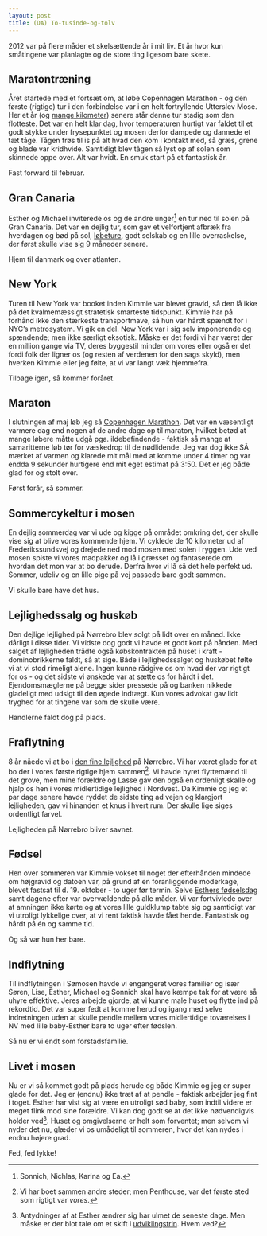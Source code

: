 ```yaml
---
layout: post
title: (DA) To-tusinde-og-tolv
---
```


2012 var på flere måder et skelsættende år i mit liv. Et år hvor kun småtingene var planlagte og de store ting ligesom bare skete.

## Maratontræning ##
Året startede med et fortsæt om, at løbe Copenhagen Marathon - og den første (rigtige) tur i den forbindelse var i en helt fortryllende Utterslev Mose. Her et år (og [mange kilometer][km]) senere står denne tur stadig som den flotteste. Det var en helt klar dag, hvor temperaturen hurtigt var faldet til et godt stykke under frysepunktet og mosen derfor dampede og dannede et tæt tåge. Tågen frøs til is på alt hvad den kom i kontakt med, så græs, grene og blade var kridhvide. Samtidigt blev tågen så lyst op af solen som skinnede oppe over. Alt var hvidt. En smuk start på et fantastisk år.

Fast forward til februar.

## Gran Canaria ##
Esther og Michael inviterede os og de andre unger[^1] en tur ned til solen på Gran Canaria. Det var en dejlig tur, som gav et velfortjent afbræk fra hverdagen og bød på sol, [løbeture][gc], godt selskab og en lille overraskelse, der først skulle vise sig 9 måneder senere.

Hjem til danmark og over atlanten.

## New York ##
Turen til New York var booket inden Kimmie var blevet gravid, så den lå ikke på det kvalmemæssigt stratetisk smarteste tidspunkt. Kimmie har på forhånd ikke den stærkeste transportmave, så hun var hårdt spændt for i NYC’s metrosystem. Vi gik en del. New York var i sig selv imponerende og spændende; men ikke særligt eksotisk. Måske er det fordi vi har været der en million gange via TV, deres byggestil minder om vores eller også er det fordi folk der ligner os (og resten af verdenen for den sags skyld), men hverken Kimmie eller jeg følte, at vi var langt væk hjemmefra.

Tilbage igen, så kommer foråret.

## Maraton ##
I slutningen af maj løb jeg så [Copenhagen Marathon][cm]. Det var en væsentligt varmere dag end nogen af de andre dage op til maraton, hvilket betød at mange løbere måtte udgå pga. ildebefindende - faktisk så mange at samaritterne løb tør for væskedrop til de nødlidende. Jeg var dog ikke SÅ mærket af varmen og klarede mit mål med at komme under 4 timer og var endda 9 sekunder hurtigere end mit eget estimat på 3:50. Det er jeg både glad for og stolt over.

Først forår, så sommer.

## Sommercykeltur i mosen ##
En dejlig sommerdag var vi ude og kigge på området omkring det, der skulle vise sig at blive vores kommende hjem. Vi cyklede de 10 kilometer ud af Frederikssundsvej og drejede ned mod mosen med solen i ryggen. Ude ved mosen spiste vi vores madpakker og lå i græsset og fantaserede om hvordan det mon var at bo derude. Derfra hvor vi lå så det hele perfekt ud. Sommer, udeliv og en lille pige på vej passede bare godt sammen.

Vi skulle bare have det hus.

## Lejlighedssalg og huskøb ##
Den dejlige lejlighed på Nørrebro blev solgt på lidt over en måned. Ikke dårligt i disse tider. Vi vidste dog godt vi havde et godt kort på hånden. Med salget af lejligheden trådte også købskontrakten på huset i kraft - dominobrikkerne faldt, så at sige. Både i lejlighedssalget og huskøbet følte vi at vi stod rimeligt alene. Ingen kunne rådgive os om hvad der var rigtigt for os - og det sidste vi ønskede var at sætte os for hårdt i det. Ejendomsmæglerne på begge sider pressede på og banken nikkede gladeligt med udsigt til den øgede indtægt. Kun vores advokat gav lidt tryghed for at tingene var som de skulle være.

Handlerne faldt dog på plads.

## Fraflytning ##
8 år nåede vi at bo i [den fine lejlighed][lejlighed] på Nørrebro. Vi har været glade for at bo der i vores første rigtige hjem sammen[^2]. Vi havde hyret flyttemænd til det grove, men mine forældre og Lasse gav den også en ordenligt skalle og hjalp os hen i vores midlertidige lejlighed i Nordvest. Da Kimmie og jeg et par dage senere havde ryddet de sidste ting ad vejen og klargjort lejligheden, gav vi hinanden et knus i hvert rum. Der skulle lige siges ordentligt farvel.

Lejligheden på Nørrebro bliver savnet.

## Fødsel ##
Hen over sommeren var Kimmie vokset til noget der efterhånden mindede om højgravid og datoen var, på grund af en foranliggende moderkage, blevet fastsat til d. 19. oktober - to uger før termin. Selve [Esthers fødselsdag][esthers_fodselsdag] samt dagene efter var overvældende på alle måder. Vi var fortvivlede over at amningen ikke kørte og at vores lille guldklump tabte sig og samtidigt var vi utroligt lykkelige over, at vi rent faktisk havde fået hende. Fantastisk og hårdt på én og samme tid.

Og så var hun her bare.

## Indflytning ##
Til indflytningen i Sømosen havde vi engangeret vores familier og især Søren, Lise, Esther, Michael og Sonnich skal have kæmpe tak for at være så uhyre effektive. Jeres arbejde gjorde, at vi kunne male huset og flytte ind på rekordtid. Det var super fedt at komme herud og igang med selve indretningen uden at skulle pendle mellem vores midlertidige toværelses i NV med lille baby-Esther bare to uger efter fødslen.

Så nu er vi endt som forstadsfamilie.

## Livet i mosen ##
Nu er vi så kommet godt på plads herude og både Kimmie og jeg er super glade for det. Jeg er (endnu) ikke træt af at pendle - faktisk arbejder jeg fint i toget. Esther har vist sig at være en utroligt sød baby, som indtil videre er meget flink mod sine forældre. Vi kan dog godt se at det ikke nødvendigvis holder ved[^3]. Huset og omgivelserne er helt som forventet; men selvom vi nyder det nu, glæder vi os umådeligt til sommeren, hvor det kan nydes i endnu højere grad.

Fed, fed lykke!

[^1]: Sonnich, Nichlas, Karina og Ea.
[^2]: Vi har boet sammen andre steder; men Penthouse, var det første sted som rigtigt var *vores*.
[^3]: Antydninger af at Esther ændrer sig har ulmet de seneste dage. Men måske er der blot tale om et skift i [udviklingstrin][]. Hvem ved?

[km]: http://log.logiskhave.dk/2012/uge16.html   
[gc]: http://log.logiskhave.dk/2012/uge3.html   
[cm]: http://log.logiskhave.dk/2012/maraton.html   
[lejlighed]: http://log.logiskhave.dk/2012/lejlighedssalg.html   
[esthers_fodselsdag]: http://log.logiskhave.dk/2012/foedselsdag.html   
[udviklingstrin]: http://www.vidunderligeuger.dk/om-bogen/hvad-handler-bogen-om   
